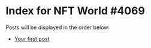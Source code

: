 # Index for NFT World #4069
Posts will be displayed in the order below:

- [Your first post](./001-first.md)

